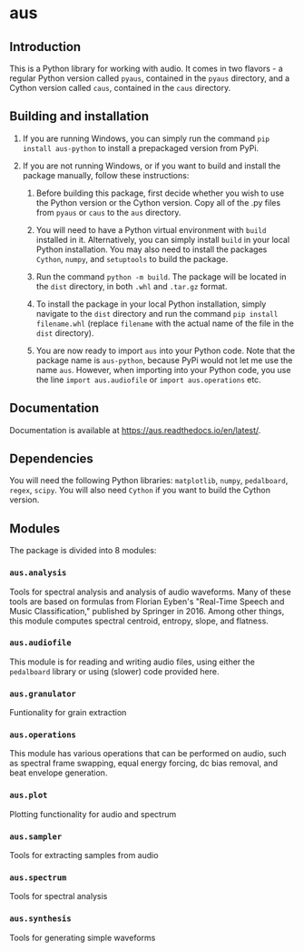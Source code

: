 # aus

## Introduction
This is a Python library for working with audio. It comes in two flavors - a regular Python version called `pyaus`, contained in the `pyaus` directory, and a Cython version called `caus`, contained in the `caus` directory.

## Building and installation
1. If you are running Windows, you can simply run the command `pip install aus-python` to install a prepackaged version from PyPi.

2. If you are not running Windows, or if you want to build and install the package manually, follow these instructions:
    
    1. Before building this package, first decide whether you wish to use the Python version or the Cython version. Copy all of the .py files from `pyaus` or `caus` to the `aus` directory.

    2. You will need to have a Python virtual environment with `build` installed in it. Alternatively, you can simply install `build` in your local Python installation. You may also need to install the packages `Cython`, `numpy`, and `setuptools` to build the package.

    3. Run the command `python -m build`. The package will be located in the `dist` directory, in both `.whl` and `.tar.gz` format.

    4. To install the package in your local Python installation, simply navigate to the `dist` directory and run the command `pip install filename.whl` (replace `filename` with the actual name of the file in the `dist` directory).

    5. You are now ready to import `aus` into your Python code. Note that the package name is `aus-python`, because PyPi would not let me use the name `aus`. However, when importing into your Python code, you use the line `import aus.audiofile` or `import aus.operations` etc.

## Documentation
Documentation is available at https://aus.readthedocs.io/en/latest/.

## Dependencies
You will need the following Python libraries: `matplotlib`, `numpy`, `pedalboard`, `regex`, `scipy`. You will also need `Cython` if you want to build the Cython version.

## Modules
The package is divided into 8 modules:

### `aus.analysis`
Tools for spectral analysis and analysis of audio waveforms. Many of these tools are based on formulas from Florian Eyben's "Real-Time Speech and Music Classification," published by Springer in 2016. Among other things, this module computes spectral centroid, entropy, slope, and flatness.

### `aus.audiofile`
This module is for reading and writing audio files, using either the `pedalboard` library or using (slower) code provided here.

### `aus.granulator`
Funtionality for grain extraction

### `aus.operations`
This module has various operations that can be performed on audio, such as spectral frame swapping, equal energy forcing, dc bias removal, and beat envelope generation.

### `aus.plot`
Plotting functionality for audio and spectrum

### `aus.sampler`
Tools for extracting samples from audio

### `aus.spectrum`
Tools for spectral analysis

### `aus.synthesis`
Tools for generating simple waveforms
